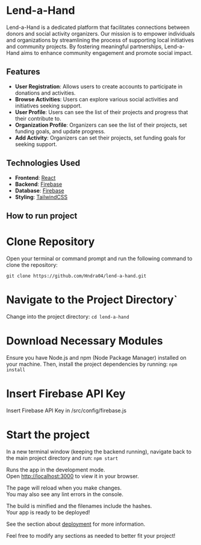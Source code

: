 # Lend-a-Hand
Lend-a-Hand is a dedicated platform that facilitates connections between donors and social activity organizers. Our mission is to empower individuals and organizations by streamlining the process of supporting local initiatives and community projects. By fostering meaningful partnerships, Lend-a-Hand aims to enhance community engagement and promote social impact.

## Features

- **User Registration**: Allows users to create accounts to participate in donations and activities.
- **Browse Activities**: Users can explore various social activities and initiatives seeking support.
- **User Profile**: Users can see the list of their projects and progress that their contribute to.
- **Organization Profile**: Organizers can see the list of their projects, set funding goals, and update progress.
- **Add Activity**: Organizers can set their projects, set funding goals for seeking support.

## Technologies Used

- **Frontend**: [React](https://reactjs.org/)
- **Backend**: [Firebase](https://firebase.google.com/)
- **Database**: [Firebase](https://firebase.google.com/)
- **Styling**: [TailwindCSS](https://tailwindui.com/)


## How to run project

# Clone Repository
Open your terminal or command prompt and run the following command to clone the repository:

`git clone https://github.com/Hndra04/lend-a-hand.git`

# Navigate to the Project Directory`
Change into the project directory: 
`cd lend-a-hand`


# Download Necessary Modules
Ensure you have Node.js and npm (Node Package Manager) installed on your machine. Then, install the project dependencies by running:
`npm install`

# Insert Firebase API Key
Insert Firebase API Key in /src/config/firebase.js

# Start the project
In a new terminal window (keeping the backend running), navigate back to the main project directory and run:
`npm start`

Runs the app in the development mode.\
Open [http://localhost:3000](http://localhost:3000) to view it in your browser.

The page will reload when you make changes.\
You may also see any lint errors in the console.


The build is minified and the filenames include the hashes.\
Your app is ready to be deployed!

See the section about [deployment](https://facebook.github.io/create-react-app/docs/deployment) for more information.

Feel free to modify any sections as needed to better fit your project!
